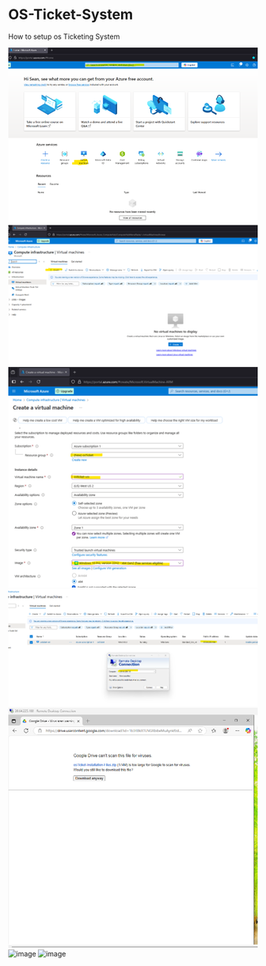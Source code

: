 # OS-Ticket-System
How to setup os Ticketing System



![image](https://github.com/seanmarqueling/OS-Ticket-System/blob/main/1.png?raw=true)
![image](https://github.com/seanmarqueling/OS-Ticket-System/blob/main/2.png?raw=true)
![image](https://github.com/seanmarqueling/OS-Ticket-System/blob/main/Picture3.png?raw=true)
![image](https://github.com/seanmarqueling/OS-Ticket-System/blob/main/Picture4.png?raw=true)
![image](https://github.com/seanmarqueling/OS-Ticket-System/blob/main/Picture5.png?raw=true)
![image]()
![image]()
